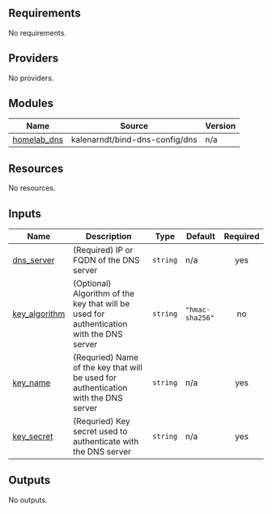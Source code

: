 <!-- BEGINNING OF PRE-COMMIT-TERRAFORM DOCS HOOK -->
## Requirements

No requirements.

## Providers

No providers.

## Modules

| Name | Source | Version |
|------|--------|---------|
| <a name="module_homelab_dns"></a> [homelab\_dns](#module\_homelab\_dns) | kalenarndt/bind-dns-config/dns | n/a |

## Resources

No resources.

## Inputs

| Name | Description | Type | Default | Required |
|------|-------------|------|---------|:--------:|
| <a name="input_dns_server"></a> [dns\_server](#input\_dns\_server) | (Required) IP or FQDN of the DNS server | `string` | n/a | yes |
| <a name="input_key_algorithm"></a> [key\_algorithm](#input\_key\_algorithm) | (Optional) Algorithm of the key that will be used for authentication with the DNS server | `string` | `"hmac-sha256"` | no |
| <a name="input_key_name"></a> [key\_name](#input\_key\_name) | (Requried) Name of the key that will be used for authentication with the DNS server | `string` | n/a | yes |
| <a name="input_key_secret"></a> [key\_secret](#input\_key\_secret) | (Requried) Key secret used to authenticate with the DNS server | `string` | n/a | yes |

## Outputs

No outputs.
<!-- END OF PRE-COMMIT-TERRAFORM DOCS HOOK -->